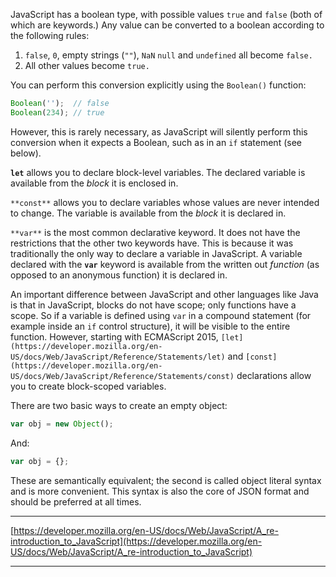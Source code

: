 JavaScript has a boolean type, with possible values  `true`  and  `false`  (both of which are keywords.) Any value can be converted to a boolean according to the following rules:

1. `false`,  `0`, empty strings (`""`),  `NaN`  `null` and  `undefined`  all become  `false.`
2. All other values become  `true.`

You can perform this conversion explicitly using the  `Boolean()`  function:

```js
Boolean('');  // false
Boolean(234); // true
```

However, this is rarely necessary, as JavaScript will silently perform this conversion when it expects a Boolean, such as in an `if` statement (see below).

**`let`** allows you to declare block-level variables. The declared variable is available from the _block_ it is enclosed in.

`**const**` allows you to declare variables whose values are never intended to change. The variable is available from the _block_ it is declared in.

`**var**` is the most common declarative keyword. It does not have the restrictions that the other two keywords have. This is because it was traditionally the only way to declare a variable in JavaScript. A variable declared with the **`var`** keyword is available from the written out _function_ (as opposed to an anonymous function) it is declared in.

An important difference between JavaScript and other languages like Java is that in JavaScript, blocks do not have scope; only functions have a scope. So if a variable is defined using  `var`  in a compound statement (for example inside an  `if`  control structure), it will be visible to the entire function. However, starting with ECMAScript 2015,  `[let](https://developer.mozilla.org/en-US/docs/Web/JavaScript/Reference/Statements/let)`  and  `[const](https://developer.mozilla.org/en-US/docs/Web/JavaScript/Reference/Statements/const)`  declarations allow you to create block-scoped variables.

There are two basic ways to create an empty object:

```js
var obj = new Object();
```

And:

```js
var obj = {};
```

These are semantically equivalent; the second is called object literal syntax and is more convenient. This syntax is also the core of JSON format and should be preferred at all times.

---

[https://developer.mozilla.org/en-US/docs/Web/JavaScript/A_re-introduction_to_JavaScript](https://developer.mozilla.org/en-US/docs/Web/JavaScript/A_re-introduction_to_JavaScript)

---
